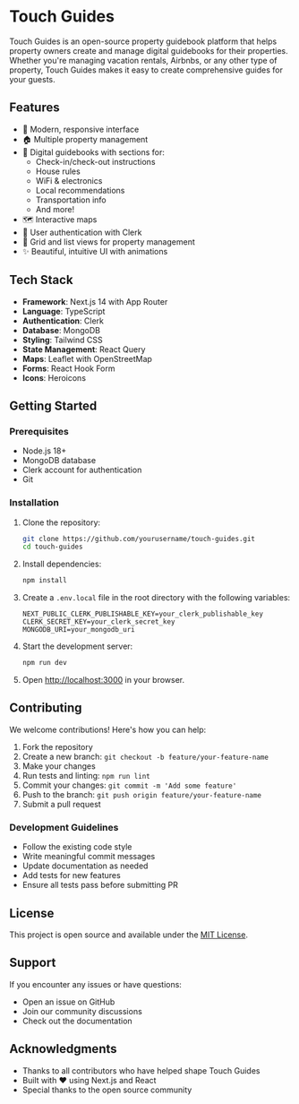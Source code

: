 # Touch Guides

Touch Guides is an open-source property guidebook platform that helps property owners create and manage digital guidebooks for their properties. Whether you're managing vacation rentals, Airbnbs, or any other type of property, Touch Guides makes it easy to create comprehensive guides for your guests.

## Features

- 📱 Modern, responsive interface
- 🏠 Multiple property management
- 📖 Digital guidebooks with sections for:
  - Check-in/check-out instructions
  - House rules
  - WiFi & electronics
  - Local recommendations
  - Transportation info
  - And more!
- 🗺️ Interactive maps
- 👥 User authentication with Clerk
- 📱 Grid and list views for property management
- ✨ Beautiful, intuitive UI with animations

## Tech Stack

- **Framework**: Next.js 14 with App Router
- **Language**: TypeScript
- **Authentication**: Clerk
- **Database**: MongoDB
- **Styling**: Tailwind CSS
- **State Management**: React Query
- **Maps**: Leaflet with OpenStreetMap
- **Forms**: React Hook Form
- **Icons**: Heroicons

## Getting Started

### Prerequisites

- Node.js 18+ 
- MongoDB database
- Clerk account for authentication
- Git

### Installation

1. Clone the repository:
   ```bash
   git clone https://github.com/yourusername/touch-guides.git
   cd touch-guides
   ```

2. Install dependencies:
   ```bash
   npm install
   ```

3. Create a `.env.local` file in the root directory with the following variables:
   ```
   NEXT_PUBLIC_CLERK_PUBLISHABLE_KEY=your_clerk_publishable_key
   CLERK_SECRET_KEY=your_clerk_secret_key
   MONGODB_URI=your_mongodb_uri
   ```

4. Start the development server:
   ```bash
   npm run dev
   ```

5. Open [http://localhost:3000](http://localhost:3000) in your browser.

## Contributing

We welcome contributions! Here's how you can help:

1. Fork the repository
2. Create a new branch: `git checkout -b feature/your-feature-name`
3. Make your changes
4. Run tests and linting: `npm run lint`
5. Commit your changes: `git commit -m 'Add some feature'`
6. Push to the branch: `git push origin feature/your-feature-name`
7. Submit a pull request

### Development Guidelines

- Follow the existing code style
- Write meaningful commit messages
- Update documentation as needed
- Add tests for new features
- Ensure all tests pass before submitting PR

## License

This project is open source and available under the [MIT License](LICENSE).

## Support

If you encounter any issues or have questions:
- Open an issue on GitHub
- Join our community discussions
- Check out the documentation

## Acknowledgments

- Thanks to all contributors who have helped shape Touch Guides
- Built with ❤️ using Next.js and React
- Special thanks to the open source community
